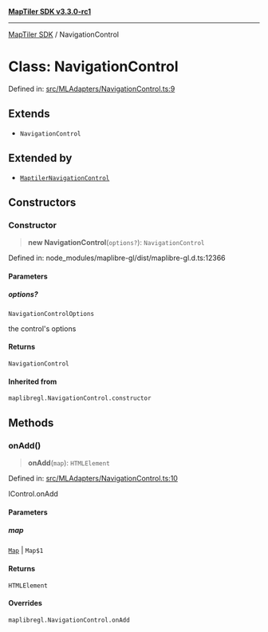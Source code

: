 [**MapTiler SDK v3.3.0-rc1**](../README.md)

***

[MapTiler SDK](../README.md) / NavigationControl

# Class: NavigationControl

Defined in: [src/MLAdapters/NavigationControl.ts:9](https://github.com/maptiler/maptiler-sdk-js/blob/d9cb958ebf063ecde2f6f583eb172e5a83460e6a/src/MLAdapters/NavigationControl.ts#L9)

## Extends

- `NavigationControl`

## Extended by

- [`MaptilerNavigationControl`](MaptilerNavigationControl.md)

## Constructors

### Constructor

> **new NavigationControl**(`options?`): `NavigationControl`

Defined in: node\_modules/maplibre-gl/dist/maplibre-gl.d.ts:12366

#### Parameters

##### options?

`NavigationControlOptions`

the control's options

#### Returns

`NavigationControl`

#### Inherited from

`maplibregl.NavigationControl.constructor`

## Methods

### onAdd()

> **onAdd**(`map`): `HTMLElement`

Defined in: [src/MLAdapters/NavigationControl.ts:10](https://github.com/maptiler/maptiler-sdk-js/blob/d9cb958ebf063ecde2f6f583eb172e5a83460e6a/src/MLAdapters/NavigationControl.ts#L10)

IControl.onAdd

#### Parameters

##### map

[`Map`](Map.md) | `Map$1`

#### Returns

`HTMLElement`

#### Overrides

`maplibregl.NavigationControl.onAdd`
